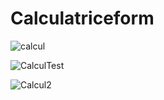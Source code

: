 # Calculatriceform

![calcul](https://user-images.githubusercontent.com/116549458/205185531-06429359-c5dd-42e1-b4a5-166eca332ab2.png)

![CalculTest](https://user-images.githubusercontent.com/116549458/205186545-b6ea88e2-bc5f-4b52-978d-dfcd6653c830.png)

![Calcul2](https://user-images.githubusercontent.com/116549458/205186654-084e1b51-aa86-4a36-be1b-313ad3353888.png)

